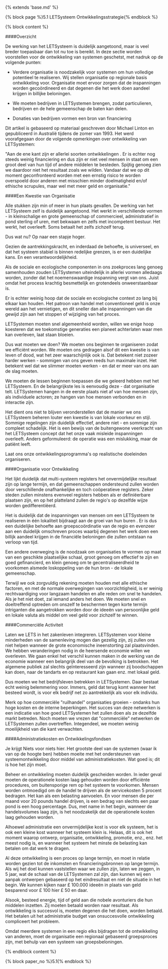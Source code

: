 {% extends 'base.md' %}

{% block page %}5.1 LETSysteem Ontwikkelingsstrategie{% endblock %}

{% block content %}

####Overzicht

De werking van het LETSysteem is duidelijk aangetoond,
maar is veel breder toepasbaar dan tot nu toe is bereikt.
In deze sectie worden voorstellen voor de ontwikkeling van systemen geschetst,
met nadruk op de volgende punten:

* Verdere organisatie is noodzakelijk voor systemen om hun volledige potentieel te realiseren.
Wij stellen organisatie op regionale basis ontwikkeling voor.
Organisatie moet ervoor zorgen dat de inspanningen worden gecoördineerd en dat
degenen die het werk doen aandeel krijgen in billijke beloningen.

* We moeten bedrijven in LETSystemen brengen, zodat
particulieren, bedrijven en de hele gemeenschap de baten kan delen.

* Donaties van bedrijven vormen een bron van financiering

Dit artikel is gebaseerd op materiaal geschreven door Michael Linton
en gepubliceerd in Australië tijdens de zomer van 1993. Het
werd voorafgegaan door de volgende opmerkingen over
ontwikkeling van LETSystemen:

"Aan de ene kant zijn er allerlei soorten ontwikkelingen .
Er is echter nog steeds weinig financiering en dus zijn er
niet veel mensen in staat om een groot deel van hun tijd of andere middelen 
te besteden. Spijtig genoeg zien we daardoor niet het resultaat zoals we wilden.
Vandaar dat we op dit moment geconfronteerd worden met een ernstig risico
te worden overspoeld door anderen met misschien minder doelmatigheid 
en/of ethische scrupules, maar wel met meer geld en organisatie."

####Een Kwestie van Organisatie

Alle stukken zijn min of meer in hun plaats gevallen. De werking van het LETSysteem 
zelf is duidelijk aangetoond. Het werkt in verschillende
vormen - in kleinschalige en grote gemeenschap of
commercieel, administratief in pond sterling of uren, met bekwaam
en zelfs met incompetent bestuur. Het werkt, het
overleeft. Soms betaalt het zelfs zichzelf terug.

Dus wat nu? Op naar een stapje hoger.

Gezien de aantrekkingskracht, en inderdaad de behoefte, is universeel, en
dat het systeem stabiel is binnen redelijke grenzen, is er
een duidelijke kans. En een verantwoordelijkheid.

Als de sociale en ecologische componenten in ons zoekproces
lang genoeg samenhouden zouden LETSystemen uiteindelijk in allerlei
vormen alledaags worden, zonder dat het noemenswaardige inspanning vergt van
ons. Juist omdat het process krachtig besmettelijk en grotendeels
onweerstaanbaar is.

Er is echter weinig hoop dat de sociale en ecologische context
zo lang bij elkaar kan houden. Het patroon van handel met 
conventioneel geld is onze wereld aan het vernietigen, en dit
sneller dan alle inspanningen van die gewijd zijn aan het stoppen of 
wijziging van het proces.

LETSystemen moeten snel algemeenheid worden, willen we enige hoop koesteren
dat we toekomstige generaties een planeet achterlaten waar men kan overleven,
laat staan bloeien.

Dus wat moeten we doen? We moeten ons beginnen te organiseren zodat 
we efficiënt worden. We moeten ons gedragen alsof dit een kwestie is 
van leven of dood, wat het zeer waarschijnlijk ook is.
Dat betekent niet zozeer harder werken - sommigen van ons geven reeds hun
maximale inzet. Het betekent wel dat we slimmer moeten werken - en dat 
er meer van ons aan de slag moeten.

We moeten de lessen beginnen toepassen die we geleerd hebben met het LETSysteem.
En de belangrijkste les is eenvoudig deze - dat organisatie telt. LETSystemen hangen in de
eerste plaats niet af van hoe mensen zijn, als individuele actoren;
ze hangen van hoe mensen verbonden en in interactie zijn.

Het dient ons niet te blijven veronderstellen dat de manier we ons LETSysteem beheren
louter een kwestie is van lokale voorkeur en stijl.
Sommige regelingen zijn duidelijk effectief, andere niet - en sommige zijn
compleet schadelijk. Het is een bewijs van de buitengewone veerkracht
van het LETSysteem concept dat het onze vaak misleide inspanningen overleeft.
Anders geformuleerd: de operatie was een mislukking, maar de patiënt leeft.

Laat ons onze ontwikkelingsprogramma's op realistische doeleinden organiseren.

####Organisatie voor Ontwikkeling

Het lijkt duidelijk dat multi-systeem registers het
onvermijdelijke resultaat zijn op lange termijn, en dat gemeenschappen
ondersteund zullen worden door verschillende onafhankelijke en toch
coöperatieve registers. Zeker steden zullen minstens evenveel
registers hebben als er definiëerbare plaatsen zijn, en op het platteland
zullen de regio's op dezelfde wijze worden gedifferentiëerd.

Het is duidelijk dat de inspanningen van mensen om een LETSysteem te 
realiseren in één lokaliteit
bijdraagt aan de groei van hun buren .
Er is dus een duidelijke behoefte aan groepscoördinatie van de regio
en evenzeer aan een duidelijk omschreven proces waarbij degenen het werk doen
een billijk aandeel krijgen in de financiële beloningen die zullen ontstaan 
na verloop van tijd.

Een andere overweging is de noodzaak om organisaties te vormen op maat van
een geschikte plaatselijke schaal, groot genoeg om effectief te zijn en
goed gefinancierd, en klein genoeg om te gecentraliseerdheid te voorkomen alsmede
loskoppeling van de hun bron - de lokale gemeenschap.

Terwijl we ook zorgvuldig rekening moeten houden met alle ethische factoren,
en met de normale overwegingen van voorzichtigheid, is er weinig
rechtvaardiging voor langzaam handelen en alle reden om snel te handelen.
Als je het niet doet, zal iemand anders het doen. We moeten snel en 
doeltreffend optreden om onszelf te beschermen tegen korte termijn 
intriganten die aangetrokken worden door de ideeën
van persoonlijke geld en lokale valuta als middel om veel geld voor
zichzelf te winnen.

####Commerciële Activiteit

Laten we LETS in het zakenleven integreren. LETSystemen voor kleine
minderheden van de samenleving mogen dan gezellig zijn, zij zullen ons
niet helpen wanneer de grote economische ineenstorting zal plaatsvinden.
We hebben veranderingen nodig in de heersende economie willen we
overleven. We gaan enkel het verschil kunnen maken in de werking van de
economie wanneer een belangrijk deel van de bevolking is betrokken.
Het algemene publiek zal slechts geïnteresseerd zijn wanneer zij boodschappen
kan doen, naar de tandarts en op restaurant kan gaan enz. met lokaal geld.

Dus moeten we het bedrijfsleven betrekken in LETSystemen. 
Daar bestaat echt weinig belemmering voor. Immers, geld dat terug 
komt wanneer het besteed wordt,
is voor elk bedrijf net zo aantrekkelijk als voor elk individu.

Merk op hoe commerciële "ruilhandel" organisaties groeien -
ondanks hun hoge kosten en de interne beperkingen. Het
succes van deze netwerken is een indicatie van hoe goed
LETSystemen het zullen doen als ze dezelfde markt betreden.
Noch moeten we vrezen dat "commerciële" netwerken de LETSystemen
zullen overtreffen. Integendeel, we moeten weinig moeilijkheid
van die kant verwachten. 

####Administratiekosten en Ontwikkelingsfondsen

Je krijgt Niets voor niets hier. Het grootste deel van de 
systemen (waar ik van op de hoogte ben) hebben moeite met het 
ondersteunen van systeemontwikkeling door middel van
administratiekosten. Wat goed is; dit is hoe het zijn moet.

Beheer en ontwikkeling moeten duidelijk gescheiden worden.
In ieder geval moeten de operationele kosten laag gehouden worden door efficiënte
procedures, om buitensporige rem op het systeem te voorkomen.
Mensen worden ontmoedigd om de handel te drijven als de servicekosten
5 procent bedragen. Het kan als een belasting aanvoelen.
En voor mensen die per maand voor 20 pounds handel drijven, is een bedrag van
slechts een paar pond is een hoog percentage. Dus,
met name in het begin, wanneer de handelsvolumes laag zijn,
is het noodzakelijk dat de operationele kosten laag gehouden worden.

Alhoewel administratie een onvermijdelijke kost is voor elk systeem,
het is ook een kleine kost wanneer het systeem klein is.
Helaas, dit is ook het moment waarop ontwerp, organisatie,
ontwikkeling, promotie, enz., enz. het meest nodig is, en wanneer
het systeem het minste de belasting kan betalen om dat werk te dragen.

Al deze ontwikkeling is een proces op lange termijn, en moet in relatie
worden gezien tot de inkomsten en financieringsbronnen op lange termijn. 
Als wij het doel kunnen vaststellen waar we zullen zijn, laten we zeggen, in 5 jaar,
wat de schaal van de LETSystemen zal zijn, dan kunnen wij een aanpak ontwerpen
gebaseerd op het eindresultaat en niet de situatie
in het begin. We kunnen kijken naar £ 100.000 ideeën
in plaats van geld besparend voor £ 100 hier £ 50 en daar.

Alsook, besteed energie, tijd of geld aan die nobele avonturiers 
die hun middelen inzetten.
Zij moeten betaald worden naar resultaat. Als ontwikkeling is succesvol is,
moeten degenen die het doen, worden betaald.
Het betalen uit het administratie budget van onsuccesvolle ontwikkeling 
compliceert het probleem.

Omdat meerdere systemen in een regio elks bijdragen tot de 
ontwikkeling van anderen, moet de organisatie een regionaal
gebaseerd groepsproces zijn, met behulp van een systeem van groepsbeloningen.

{% endblock content %}

{% block paper_no %}5.1{% endblock %}

